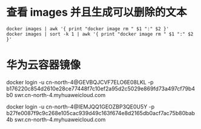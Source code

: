 # 查看 images 并且生成可以删除的文本

```
docker images | awk '{ print "docker image rm " $1 ":" $2 }'
docker images | sort -k 1 | awk '{ print "docker image rm " $1 ":" $2 }'
```

# 华为云容器镜像

docker login -u cn-north-4@GEVBQJCVF7ELO6E08LKL -p b176220c854d2610e28ce77448f7c10ef2a95d2c5029e869fd73a497cf79b4b0 swr.cn-north-4.myhuaweicloud.com


docker login -u cn-north-4@IEMJQQ1GEOZBP3QE0U5Y -p b27fe0087f9c9c268e105cac939d49c163f674e8d2165db0acf7ac75b80bab4b swr.cn-north-4.myhuaweicloud.com

